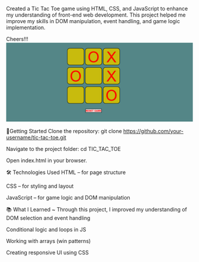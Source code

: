 Created a Tic Tac Toe game using HTML, CSS, and JavaScript to enhance my understanding of front-end web development. This project helped me improve my skills in DOM manipulation, event handling, and game logic implementation.

Cheers!!!
![Banner](Screenshot%202025-07-14%20001942.png)

🚀Getting Started
Clone the repository:
git clone https://github.com/your-username/tic-tac-toe.git

Navigate to the project folder: cd TIC_TAC_TOE


Open index.html in your browser.



🛠️ Technologies Used
HTML – for page structure

CSS – for styling and layout

JavaScript – for game logic and DOM manipulation

📚 What I Learned ~
Through this project, I improved my understanding of
DOM selection and event handling

Conditional logic and loops in JS

Working with arrays (win patterns)

Creating responsive UI using CSS



